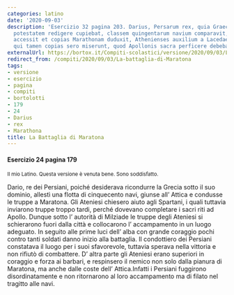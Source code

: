 ```yaml
---
categories: latino
date: '2020-09-03'
description: 'Esercizio 32 pagina 203. Darius, Persarum rex, quia Graeciam in suam
  potestatem redigere cupiebat, classem quingentarum navium comparavit, ad Atticam
  accessit et copias Marathonam duduxit, Athenienses auxilium a Lacedaemoniis petiverunt,
  qui tamen copias sero miserunt, quod Apollonis sacra perficere debebant. '
externalUrl: https://bortox.it/Compiti-scolastici/versione/2020/09/03/La-battaglia-di-Maratona.html
redirect_from: /compiti/2020/09/03/La-battaglia-di-Maratona
tags:
- versione
- esercizio
- pagina
- compiti
- bortolotti
- 179
- 24
- Darius
- rex
- Marathona
title: La Battaglia di Maratona
---
```


#### Esercizio 24 pagina 179
<sub> Il mio Latino. Questa versione è venuta bene. Sono soddisfatto. </sub>

Dario, re dei Persiani, poiché desiderava ricondurre la Grecia sotto il suo dominio, allestì una flotta di cinquecento navi, giunse all’ Attica e condusse le truppe a Maratona. Gli Ateniesi chiesero aiuto agli Spartani, i quali tuttavia inviarono truppe troppo tardi, perché dovevano completare i sacri riti ad Apollo. Dunque sotto l’ autorità di Milziade le truppe degli Ateniesi si schierarono fuori dalla città e collocarono l’ accampamento in un luogo adeguato. In seguito alle prime luci dell’ alba con grande coraggio pochi contro tanti soldati danno inizio alla battaglia. Il condottiero dei Persiani constatava il luogo per i suoi sfavorevole, tuttavia sperava nella vittoria e non rifiutò di combattere. D’ altra parte gli Ateniesi  erano superiori in coraggio e forza ai barbari, e respinsero il nemico non solo dalla pianura di Maratona, ma anche dalle coste dell’ Attica.Infatti i Persiani fuggirono disordinatamente e non ritornarono al loro accampamento ma di filato nel tragitto alle navi.